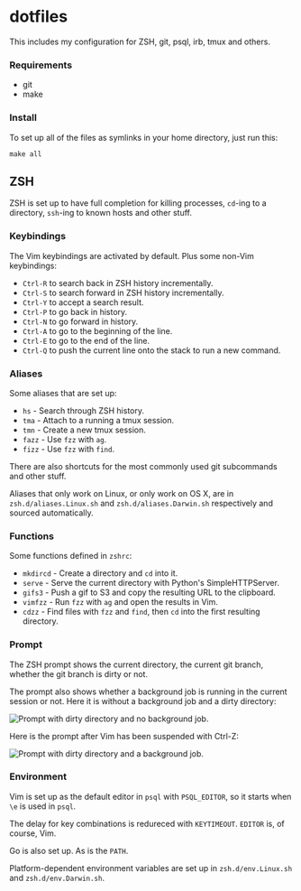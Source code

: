 # dotfiles

This includes my configuration for ZSH, git, psql, irb, tmux and others.

### Requirements

* git
* make

### Install

To set up all of the files as symlinks in your home directory, just run this:

```
make all
```

## ZSH

ZSH is set up to have full completion for killing processes, `cd`-ing to a
directory, `ssh`-ing to known hosts and other stuff.

### Keybindings

The Vim keybindings are activated by default. Plus some non-Vim keybindings:

* `Ctrl-R` to search back in ZSH history incrementally.
* `Ctrl-S` to search forward in ZSH history incrementally.
* `Ctrl-Y` to accept a search result.
* `Ctrl-P` to go back in history.
* `Ctrl-N` to go forward in history.
* `Ctrl-A` to go to the beginning of the line.
* `Ctrl-E` to go to the end of the line.
* `Ctrl-Q` to push the current line onto the stack to run a new command.

### Aliases

Some aliases that are set up:

* `hs` - Search through ZSH history.
* `tma` - Attach to a running a tmux session.
* `tmn` - Create a new tmux session.
* `fazz` - Use `fzz` with `ag`.
* `fizz` - Use `fzz` with `find`.

There are also shortcuts for the most commonly used git subcommands and other
stuff.

Aliases that only work on Linux, or only work on OS X, are in
`zsh.d/aliases.Linux.sh` and `zsh.d/aliases.Darwin.sh` respectively and sourced
automatically.

### Functions
Some functions defined in `zshrc`:

* `mkdircd` - Create a directory and `cd` into it.
* `serve` - Serve the current directory with Python's SimpleHTTPServer.
* `gifs3` - Push a gif to S3 and copy the resulting URL to the clipboard.
* `vimfzz` - Run `fzz` with `ag` and open the results in Vim.
* `cdzz` - Find files with `fzz` and `find`, then `cd` into the first resulting
  directory.

### Prompt

The ZSH prompt shows the current directory, the current git branch, whether the git
branch is dirty or not. 

The prompt also shows whether a background job is running in the current session
or not. Here it is without a background job and a dirty directory:

![Prompt with dirty directory and no background job.](http://s3.thorstenball.com/gif/prompt_dirty_no_background_job.png)

Here is the prompt after Vim has been suspended with Ctrl-Z:

![Prompt with dirty directory and a background job.](http://s3.thorstenball.com/gif/prompt_dirty_background_job.png)

### Environment

Vim is set up as the default editor in `psql` with `PSQL_EDITOR`, so
it starts when `\e` is used in `psql`.

The delay for key combinations is redureced with `KEYTIMEOUT`. `EDITOR` is, of
course, Vim.

Go is also set up. As is the `PATH`.

Platform-dependent environment variables are set up in `zsh.d/env.Linux.sh` and
`zsh.d/env.Darwin.sh`.
